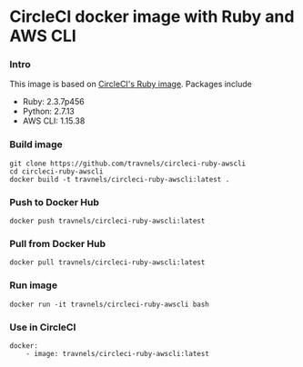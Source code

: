 # CircleCI docker image with Ruby and AWS CLI

### Intro
This image is based on [CircleCI's Ruby image](https://hub.docker.com/r/circleci/ruby/). Packages include
- Ruby: 2.3.7p456
- Python: 2.7.13
- AWS CLI: 1.15.38

### Build image
```
git clone https://github.com/travnels/circleci-ruby-awscli
cd circleci-ruby-awscli
docker build -t travnels/circleci-ruby-awscli:latest .
```

### Push to Docker Hub
```
docker push travnels/circleci-ruby-awscli:latest
```

### Pull from Docker Hub
```
docker pull travnels/circleci-ruby-awscli:latest
```

### Run image
```
docker run -it travnels/circleci-ruby-awscli bash
```

### Use in CircleCI
```
docker:
    - image: travnels/circleci-ruby-awscli:latest
```